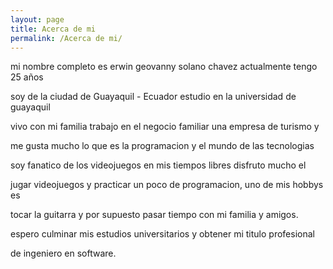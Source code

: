 ```yaml
---
layout: page
title: Acerca de mi
permalink: /Acerca de mi/
---
```

mi nombre completo es erwin geovanny solano chavez actualmente tengo 25 años


soy de la ciudad de Guayaquil - Ecuador estudio en la universidad de guayaquil


vivo con mi familia trabajo en el negocio familiar una empresa de turismo y


me gusta mucho lo que es la programacion y el mundo de las tecnologias


soy fanatico de los videojuegos en mis tiempos libres disfruto mucho el


jugar videojuegos y practicar un poco de programacion, uno de mis hobbys es


tocar la guitarra y por supuesto pasar tiempo con mi familia y amigos.


espero culminar mis estudios universitarios y obtener mi titulo profesional


de ingeniero en software.
